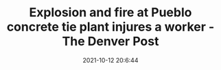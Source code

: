 ---
"title": "Explosion and fire at Pueblo concrete tie plant injures a worker - The Denver Post"
"date": "2021-10-12 20:6:44"
"feed_name": "GOOGLENEWSINDUSTRIAL"
"feed_website": "https://news.google.com/search?q=industrial%2Bincident&hl=en-US&gl=US&ceid=US:en"
"feed_rss": "https://news.google.com/rss/search?q=industrial%2Bincident&hl=en-US&gl=US&ceid=US:en"
"link": "https://www.denverpost.com/2021/10/12/pueblo-concrete-tie-plant-explosion-fire/"
"source": "{'href': 'https://www.denverpost.com', 'title': 'The Denver Post'}"
"file": "_posts/2021-1-1-93600bf70410135fd8a71f510b29191114d3c270.md"
"accident": "1"
"drilling": "1"
"dead": "0"
"injured": "1"
"arrested": "0"
"place": "pueblo"
"where": "construction site"
"causes": "explosion"
"place_uri": "http://en.wikipedia.org/wiki/Pueblo"
---